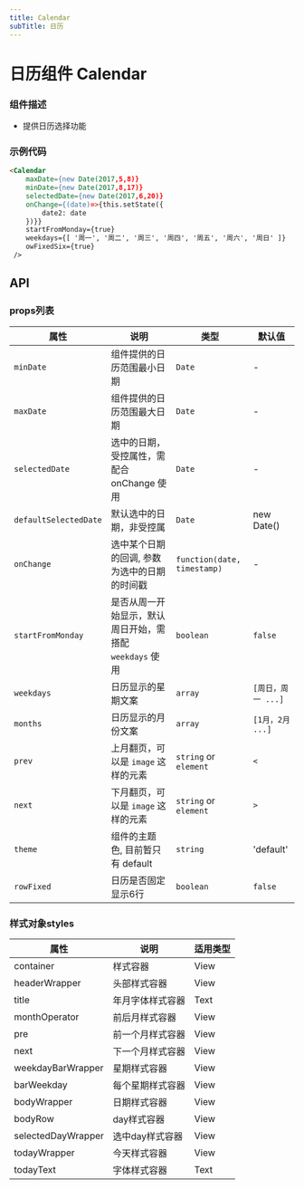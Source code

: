 ```yaml
---
title: Calendar
subTitle: 日历
---
```


# 日历组件 Calendar

### 组件描述
- 提供日历选择功能


### 示例代码

```html
<Calendar
	maxDate={new Date(2017,5,8)}
	minDate={new Date(2017,8,17)}
	selectedDate={new Date(2017,6,20)}
	onChange={(date)=>{this.setState({
		date2: date
	})}}
	startFromMonday={true}
	weekdays={[ '周一', '周二', '周三', '周四', '周五', '周六', '周日' ]}
	owFixedSix={true}
 />
```

## API

### props列表

属性 | 说明 | 类型 | 默认值
----|------|-----|-----------
| `minDate` | 组件提供的日历范围最小日期 | `Date` | - |
| `maxDate` | 组件提供的日历范围最大日期 | `Date ` | - |
| `selectedDate` | 选中的日期，受控属性，需配合 onChange 使用 | `Date` | - |
| `defaultSelectedDate` | 默认选中的日期，非受控属 | `Date` | new Date() |
| `onChange` | 选中某个日期的回调, 参数为选中的日期的时间戳  | `function(date, timestamp)` | - |
| `startFromMonday` | 是否从周一开始显示，默认周日开始，需搭配 `weekdays` 使用 | `boolean` | `false` |
| `weekdays` | 日历显示的星期文案 | `array` | `[周日，周一 ...]` |
| `months` | 日历显示的月份文案 | `array` | `[1月，2月 ...]` |
| `prev` | 上月翻页，可以是 `image` 这样的元素 | `string` or `element` | `<` |
| `next` | 下月翻页，可以是 `image` 这样的元素  | `string` or `element` | `>`|
| `theme` | 组件的主题色, 目前暂只有 default | `string` | 'default' |
| `rowFixed` | 日历是否固定显示6行 | `boolean` | `false` |


### 样式对象styles

属性 | 说明 | 适用类型
----|-----|------
| container | 样式容器 | View |
| headerWrapper | 头部样式容器 | View |
| title | 年月字体样式容器 | Text |
| monthOperator | 前后月样式容器 | View |
| pre | 前一个月样式容器 | View |
| next | 下一个月样式容器 | View |
| weekdayBarWrapper | 星期样式容器 | View |
| barWeekday | 每个星期样式容器 | View |
| bodyWrapper | 日期样式容器 | View |
| bodyRow | day样式容器 | View |
| selectedDayWrapper | 选中day样式容器 | View |
| todayWrapper | 今天样式容器 | View |
| todayText | 字体样式容器 | Text |
